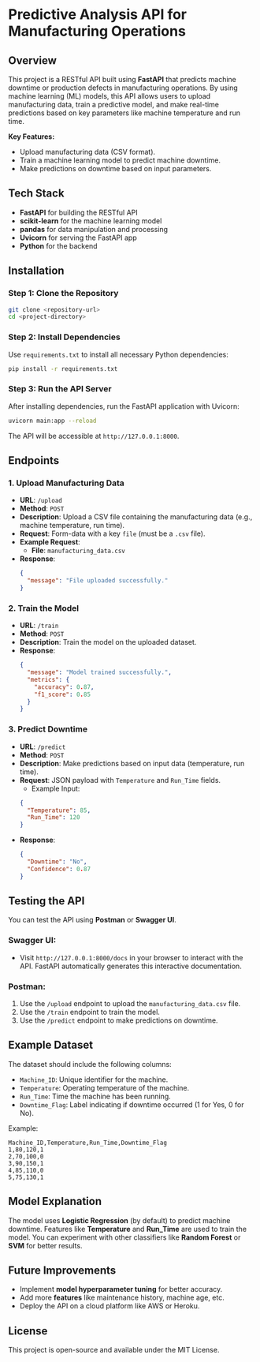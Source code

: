
# **Predictive Analysis API for Manufacturing Operations**

## Overview
This project is a RESTful API built using **FastAPI** that predicts machine downtime or production defects in manufacturing operations. By using machine learning (ML) models, this API allows users to upload manufacturing data, train a predictive model, and make real-time predictions based on key parameters like machine temperature and run time.

**Key Features:**
- Upload manufacturing data (CSV format).
- Train a machine learning model to predict machine downtime.
- Make predictions on downtime based on input parameters.

## Tech Stack
- **FastAPI** for building the RESTful API
- **scikit-learn** for the machine learning model
- **pandas** for data manipulation and processing
- **Uvicorn** for serving the FastAPI app
- **Python** for the backend

## Installation

### Step 1: Clone the Repository
```bash
git clone <repository-url>
cd <project-directory>
```

### Step 2: Install Dependencies
Use `requirements.txt` to install all necessary Python dependencies:
```bash
pip install -r requirements.txt
```

### Step 3: Run the API Server
After installing dependencies, run the FastAPI application with Uvicorn:
```bash
uvicorn main:app --reload
```
The API will be accessible at `http://127.0.0.1:8000`.

## Endpoints

### 1. **Upload Manufacturing Data**
- **URL**: `/upload`
- **Method**: `POST`
- **Description**: Upload a CSV file containing the manufacturing data (e.g., machine temperature, run time).
- **Request**: Form-data with a key `file` (must be a `.csv` file).
- **Example Request**:
  - **File**: `manufacturing_data.csv`
- **Response**:
  ```json
  {
    "message": "File uploaded successfully."
  }
  ```

### 2. **Train the Model**
- **URL**: `/train`
- **Method**: `POST`
- **Description**: Train the model on the uploaded dataset.
- **Response**:
  ```json
  {
    "message": "Model trained successfully.",
    "metrics": {
      "accuracy": 0.87,
      "f1_score": 0.85
    }
  }
  ```

### 3. **Predict Downtime**
- **URL**: `/predict`
- **Method**: `POST`
- **Description**: Make predictions based on input data (temperature, run time).
- **Request**: JSON payload with `Temperature` and `Run_Time` fields.
  - Example Input:
  ```json
  {
    "Temperature": 85,
    "Run_Time": 120
  }
  ```
- **Response**:
  ```json
  {
    "Downtime": "No",
    "Confidence": 0.87
  }
  ```

## Testing the API
You can test the API using **Postman** or **Swagger UI**.

### Swagger UI:
- Visit `http://127.0.0.1:8000/docs` in your browser to interact with the API. FastAPI automatically generates this interactive documentation.

### Postman:
1. Use the `/upload` endpoint to upload the `manufacturing_data.csv` file.
2. Use the `/train` endpoint to train the model.
3. Use the `/predict` endpoint to make predictions on downtime.

## Example Dataset

The dataset should include the following columns:
- `Machine_ID`: Unique identifier for the machine.
- `Temperature`: Operating temperature of the machine.
- `Run_Time`: Time the machine has been running.
- `Downtime_Flag`: Label indicating if downtime occurred (1 for Yes, 0 for No).

Example:
```csv
Machine_ID,Temperature,Run_Time,Downtime_Flag
1,80,120,1
2,70,100,0
3,90,150,1
4,85,110,0
5,75,130,1
```

## Model Explanation
The model uses **Logistic Regression** (by default) to predict machine downtime. Features like **Temperature** and **Run_Time** are used to train the model. You can experiment with other classifiers like **Random Forest** or **SVM** for better results.

## Future Improvements
- Implement **model hyperparameter tuning** for better accuracy.
- Add more **features** like maintenance history, machine age, etc.
- Deploy the API on a cloud platform like AWS or Heroku.

## License
This project is open-source and available under the MIT License.
